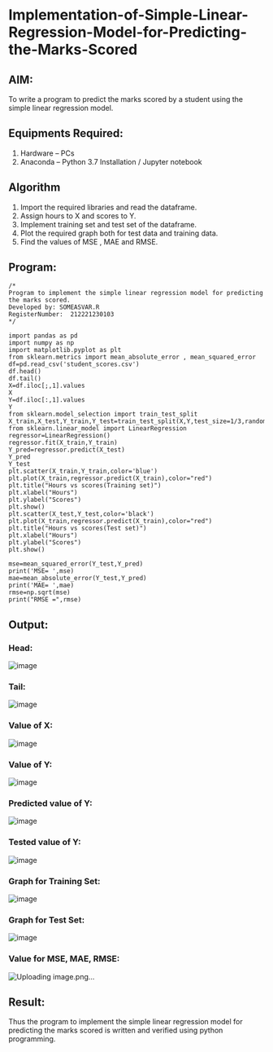 # Implementation-of-Simple-Linear-Regression-Model-for-Predicting-the-Marks-Scored

## AIM:
To write a program to predict the marks scored by a student using the simple linear regression model.

## Equipments Required:
1. Hardware – PCs
2. Anaconda – Python 3.7 Installation / Jupyter notebook

## Algorithm
1. Import the required libraries and read the dataframe.
2. Assign hours to X and scores to Y.
3. Implement training set and test set of the dataframe.
4. Plot the required graph both for test data and training data.
5. Find the values of MSE , MAE and RMSE.
 

## Program:
```
/*
Program to implement the simple linear regression model for predicting the marks scored.
Developed by: SOMEASVAR.R
RegisterNumber:  212221230103
*/
```
```
import pandas as pd
import numpy as np
import matplotlib.pyplot as plt
from sklearn.metrics import mean_absolute_error , mean_squared_error
df=pd.read_csv('student_scores.csv')
df.head()
df.tail()
X=df.iloc[;,1].values
X
Y=df.iloc[:,1].values
Y
from sklearn.model_selection import train_test_split
X_train,X_test,Y_train,Y_test=train_test_split(X,Y,test_size=1/3,random_state=0)
from sklearn.linear_model import LinearRegression
regressor=LinearRegression()
regressor.fit(X_train,Y_train)
Y_pred=regressor.predict(X_test)
Y_pred
Y_test
plt.scatter(X_train,Y_train,color='blue')
plt.plot(X_train,regressor.predict(X_train),color="red")
plt.title("Hours vs scores(Training set)")
plt.xlabel("Hours")
plt.ylabel("Scores")
plt.show()
plt.scatter(X_test,Y_test,color='black')
plt.plot(X_train,regressor.predict(X_train),color="red")
plt.title("Hours vs scores(Test set)")
plt.xlabel("Hours")
plt.ylabel("Scores")
plt.show()

mse=mean_squared_error(Y_test,Y_pred)
print('MSE= ',mse)
mae=mean_absolute_error(Y_test,Y_pred)
print('MAE= ',mae)
rmse=np.sqrt(mse)
print("RMSE =",rmse)
```

## Output:
### Head:
![image](https://user-images.githubusercontent.com/93434149/229063971-6531e292-48c2-499d-898a-b5485083b82b.png)
### Tail:
![image](https://user-images.githubusercontent.com/93434149/229065093-f79565bb-a686-4ad5-88c7-5e7f1d296220.png)
### Value of X:
![image](https://user-images.githubusercontent.com/93434149/229065264-fdd817d6-7a17-482c-975a-c7afea4bdfc9.png)
### Value of Y:
![image](https://user-images.githubusercontent.com/93434149/229065354-aa17541e-d244-44ee-9f48-313cb1feb3cf.png)
### Predicted value of Y:
![image](https://user-images.githubusercontent.com/93434149/229065573-4f472e28-52d8-42a3-b110-10628d4ce595.png)
### Tested value of Y:
![image](https://user-images.githubusercontent.com/93434149/229065830-10ddc9b4-5ac6-4b88-ab52-b83376473364.png)
### Graph for Training Set:
![image](https://user-images.githubusercontent.com/93434149/229066019-1e792834-fc32-4d7c-a62e-b7338c84b0f9.png)
### Graph for Test Set:
![image](https://user-images.githubusercontent.com/93434149/229066105-4bdc34b8-e8a8-4186-afe1-35c58ef846e1.png)
### Value for MSE, MAE, RMSE:
![Uploading image.png…]()
## Result:
Thus the program to implement the simple linear regression model for predicting the marks scored is written and verified using python programming.
